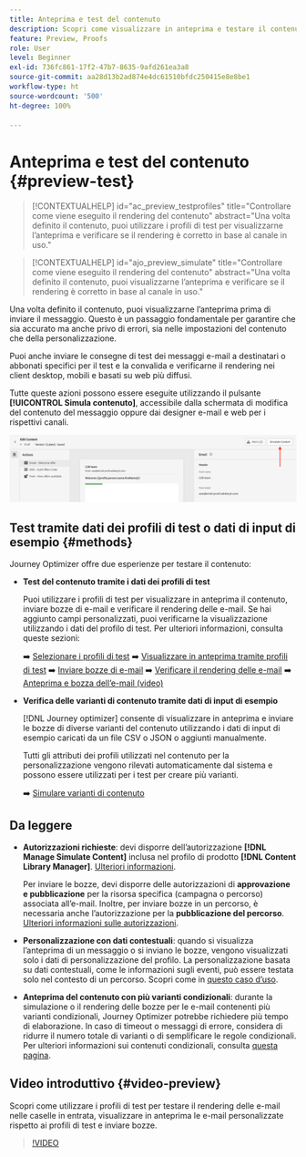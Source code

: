 ```yaml
---
title: Anteprima e test del contenuto
description: Scopri come visualizzare in anteprima e testare il contenuto.
feature: Preview, Proofs
role: User
level: Beginner
exl-id: 736fc861-17f2-47b7-8635-9afd261ea3a8
source-git-commit: aa28d13b2ad874e4dc61510bfdc250415e8e8be1
workflow-type: ht
source-wordcount: '500'
ht-degree: 100%

---
```


# Anteprima e test del contenuto {#preview-test}

>[!CONTEXTUALHELP]
>id="ac_preview_testprofiles"
>title="Controllare come viene eseguito il rendering del contenuto"
>abstract="Una volta definito il contenuto, puoi utilizzare i profili di test per visualizzarne l’anteprima e verificare se il rendering è corretto in base al canale in uso."

>[!CONTEXTUALHELP]
>id="ajo_preview_simulate"
>title="Controllare come viene eseguito il rendering del contenuto"
>abstract="Una volta definito il contenuto, puoi visualizzarne l’anteprima e verificare se il rendering è corretto in base al canale in uso."

Una volta definito il contenuto, puoi visualizzarne l’anteprima prima di inviare il messaggio. Questo è un passaggio fondamentale per garantire che sia accurato ma anche privo di errori, sia nelle impostazioni del contenuto che della personalizzazione.

Puoi anche inviare le consegne di test dei messaggi e-mail a destinatari o abbonati specifici per il test e la convalida e verificarne il rendering nei client desktop, mobili e basati su web più diffusi.

Tutte queste azioni possono essere eseguite utilizzando il pulsante **[!UICONTROL Simula contenuto]**, accessibile dalla schermata di modifica del contenuto del messaggio oppure dai designer e-mail e web per i rispettivi canali.

![](../email/assets/email-preview-button.png)

## Test tramite dati dei profili di test o dati di input di esempio {#methods}

Journey Optimizer offre due esperienze per testare il contenuto:

* **Test del contenuto tramite i dati dei profili di test**

  Puoi utilizzare i profili di test per visualizzare in anteprima il contenuto, inviare bozze di e-mail e verificare il rendering delle e-mail. Se hai aggiunto campi personalizzati, puoi verificarne la visualizzazione utilizzando i dati del profilo di test. Per ulteriori informazioni, consulta queste sezioni:

  ➡️ [Selezionare i profili di test](test-profiles.md)
➡️ [Visualizzare in anteprima tramite profili di test](preview.md)
➡️ [Inviare bozze di e-mail](proofs.md)
➡️ [Verificare il rendering delle e-mail](rendering.md)
➡️ [Anteprima e bozza dell’e-mail (video)](#video-preview)

* **Verifica delle varianti di contenuto tramite dati di input di esempio**

  [!DNL Journey optimizer] consente di visualizzare in anteprima e inviare le bozze di diverse varianti del contenuto utilizzando i dati di input di esempio caricati da un file CSV o JSON o aggiunti manualmente.

  Tutti gli attributi dei profili utilizzati nel contenuto per la personalizzazione vengono rilevati automaticamente dal sistema e possono essere utilizzati per i test per creare più varianti.

  ➡️ [Simulare varianti di contenuto](../test-approve/simulate-sample-input.md)

## Da leggere

* **Autorizzazioni richieste**: devi disporre dell’autorizzazione **[!DNL Manage Simulate Content]** inclusa nel profilo di prodotto **[!DNL Content Library Manager]**. [Ulteriori informazioni](../administration/ootb-product-profiles.md#content-library-manager).

  Per inviare le bozze, devi disporre delle autorizzazioni di **approvazione e pubblicazione** per la risorsa specifica (campagna o percorso) associata all’e-mail. Inoltre, per inviare bozze in un percorso, è necessaria anche l’autorizzazione per la **pubblicazione del percorso**. [Ulteriori informazioni sulle autorizzazioni](../administration/ootb-permissions.md).

* **Personalizzazione con dati contestuali**: quando si visualizza l’anteprima di un messaggio o si inviano le bozze, vengono visualizzati solo i dati di personalizzazione del profilo. La personalizzazione basata su dati contestuali, come le informazioni sugli eventi, può essere testata solo nel contesto di un percorso. Scopri come in [questo caso d’uso](../personalization/personalization-use-case.md).

* **Anteprima del contenuto con più varianti condizionali**: durante la simulazione o il rendering delle bozze per le e-mail contenenti più varianti condizionali, Journey Optimizer potrebbe richiedere più tempo di elaborazione. In caso di timeout o messaggi di errore, considera di ridurre il numero totale di varianti o di semplificare le regole condizionali. Per ulteriori informazioni sui contenuti condizionali, consulta [questa pagina](../personalization/dynamic-content.md).

## Video introduttivo {#video-preview}

Scopri come utilizzare i profili di test per testare il rendering delle e-mail nelle caselle in entrata, visualizzare in anteprima le e-mail personalizzate rispetto ai profili di test e inviare bozze.

>[!VIDEO](https://video.tv.adobe.com/v/3430338?quality=12&captions=ita)
